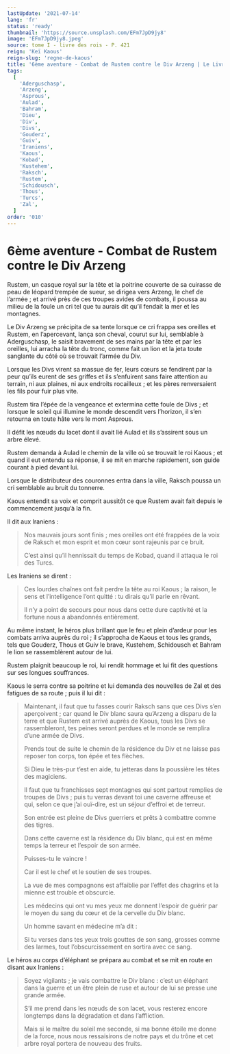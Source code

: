 ```yaml
---
lastUpdate: '2021-07-14'
lang: 'fr'
status: 'ready'
thumbnail: 'https://source.unsplash.com/EFm7JpD9jy8'
image: 'EFm7JpD9jy8.jpeg'
source: tome I - livre des rois - P. 421
reign: 'Keï Kaous'
reign-slug: 'regne-de-kaous'
title: '6ème aventure - Combat de Rustem contre le Div Arzeng | Le Livre des Rois | Shâhnâmeh'
tags:
  [
    'Aderguschasp',
    'Arzeng',
    'Asprous',
    'Aulad',
    'Bahram',
    'Dieu',
    'Div',
    'Divs',
    'Gouderz',
    'Guiv',
    'Iraniens',
    'Kaous',
    'Kobad',
    'Kustehem',
    'Raksch',
    'Rustem',
    'Schidousch',
    'Thous',
    'Turcs',
    'Zal',
  ]
order: '010'
---
```


<!-- LTeX: language=fr -->

# 6ème aventure - Combat de Rustem contre le Div Arzeng

Rustem, un casque royal sur la tête et la poitrine couverte de sa cuirasse de peau de léopard trempée de sueur, se dirigea vers Arzeng, le chef de l’armée ; et arrivé près de ces troupes avides de combats, il poussa au milieu de la foule un cri tel que tu aurais dit qu’il fendait la mer et les montagnes.

Le Div Arzeng se précipita de sa tente lorsque ce cri frappa ses oreilles et Rustem, en l’apercevant, lança son cheval, courut sur lui, semblable à Aderguschasp, le saisit bravement de ses mains par la tête et par les oreilles, lui arracha la tête du tronc, comme fait un lion et la jeta toute sanglante du côté où se trouvait l’armée du Div.

Lorsque les Divs virent sa massue de fer, leurs cœurs se fendirent par la peur qu’ils eurent de ses griffes et ils s’enfuirent sans faire attention au terrain, ni aux plaines, ni aux endroits rocailleux ; et les pères renversaient les fils pour fuir plus vite.

Rustem tira l’épée de la vengeance et extermina cette foule de Divs ; et lorsque le soleil qui illumine le monde descendit vers l’horizon, il s’en retourna en toute hâte vers le mont Asprous.

Il défit les nœuds du lacet dont il avait lié Aulad et ils s’assirent sous un arbre élevé.

Rustem demanda à Aulad le chemin de la ville où se trouvait le roi Kaous ; et quand il eut entendu sa réponse, il se mit en marche rapidement, son guide courant à pied devant lui.

Lorsque le distributeur des couronnes entra dans la ville, Raksch poussa un cri semblable au bruit du tonnerre.

Kaous entendit sa voix et comprit aussitôt ce que Rustem avait fait depuis le commencement jusqu’à la fin.

Il dit aux Iraniens :

> Nos mauvais jours sont finis ; mes oreilles ont été frappées de la voix de Raksch et mon esprit et mon cœur sont rajeunis par ce bruit.
>
> C’est ainsi qu’il hennissait du temps de Kobad, quand il attaqua le roi des Turcs.

Les Iraniens se dirent :

> Ces lourdes chaînes ont fait perdre la tête au roi Kaous ; la raison, le sens et l’intelligence l’ont quitté : tu dirais qu’il parle en rêvant.
>
> Il n’y a point de secours pour nous dans cette dure captivité et la fortune nous a abandonnés entièrement.

Au même instant, le héros plus brillant que le feu et plein d’ardeur pour les combats arriva auprès du roi ; il s’approcha de Kaous et tous les grands, tels que Gouderz, Thous et Guiv le brave, Kustehem, Schidousch et Bahram le lion se rassemblèrent autour de lui.

Rustem plaignit beaucoup le roi, lui rendit hommage et lui fit des questions sur ses longues souffrances.

Kaous le serra contre sa poitrine et lui demanda des nouvelles de Zal et des fatigues de sa route ; puis il lui dit :

> Maintenant, il faut que tu fasses courir Raksch sans que ces Divs s’en aperçoivent ; car quand le Div blanc saura qu’Arzeng a disparu de la terre et que Rustem est arrivé auprès de Kaous, tous les Divs se rassembleront, tes peines seront perdues et le monde se remplira d’une armée de Divs.
>
> Prends tout de suite le chemin de la résidence du Div et ne laisse pas reposer ton corps, ton épée et tes flèches.
>
> Si Dieu le très-pur t’est en aide, tu jetteras dans la poussière les têtes des magiciens.
>
> Il faut que tu franchisses sept montagnes qui sont partout remplies de troupes de Divs ; puis tu verras devant toi une caverne affreuse et qui, selon ce que j’ai ouï-dire, est un séjour d’effroi et de terreur.
>
> Son entrée est pleine de Divs guerriers et prêts à combattre comme des tigres.
>
> Dans cette caverne est la résidence du Div blanc, qui est en même temps la terreur et l’espoir de son armée.
>
> Puisses-tu le vaincre !
>
> Car il est le chef et le soutien de ses troupes.
>
> La vue de mes compagnons est affaiblie par l’effet des chagrins et la mienne est trouble et obscurcie.
>
> Les médecins qui ont vu mes yeux me donnent l’espoir de guérir par le moyen du sang du cœur et de la cervelle du Div blanc.
>
> Un homme savant en médecine m’a dit :
>
> Si tu verses dans tes yeux trois gouttes de son sang, grosses comme des larmes, tout l’obscurcissement en sortira avec ce sang.

Le héros au corps d’éléphant se prépara au combat et se mit en route en disant aux Iraniens :

> Soyez vigilants ; je vais combattre le Div blanc : c’est un éléphant dans la guerre et un être plein de ruse et autour de lui se presse une grande armée.
>
> S’il me prend dans les nœuds de son lacet, vous resterez encore longtemps dans la dégradation et dans l’affliction.
>
> Mais si le maître du soleil me seconde, si ma bonne étoile me donne de la force, nous nous ressaisirons de notre pays et du trône et cet arbre royal portera de nouveau des fruits.
